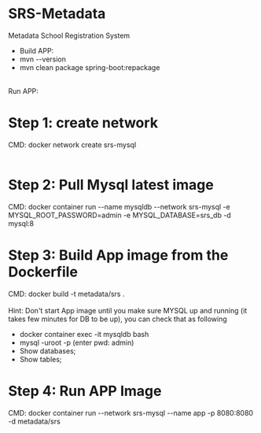 # SRS-Metadata
Metadata School Registration System

 - Build APP:
  - mvn --version
  - mvn clean package spring-boot:repackage 

<br/>
Run APP:<br/>

# Step 1: create network<br/>
CMD: docker network create srs-mysql<br/><br/>
 
# Step 2: Pull Mysql latest image<br/>
CMD:  docker container run --name mysqldb --network srs-mysql -e MYSQL_ROOT_PASSWORD=admin -e MYSQL_DATABASE=srs_db -d mysql:8<br/>
 
# Step 3: Build App image from the Dockerfile <br/>
CMD:  docker build -t metadata/srs .
<br/><br/>
  Hint: Don't start App image until you make sure MYSQL up and running (it takes few minutes for DB to be up), you can check that as following
  - docker container exec -it mysqldb bash
  - mysql -uroot -p  (enter pwd: admin)
  - Show databases;
  - Show tables;<br/>
  
# Step 4: Run APP Image<br/>
CMD: docker container run --network srs-mysql --name app -p 8080:8080 -d metadata/srs


